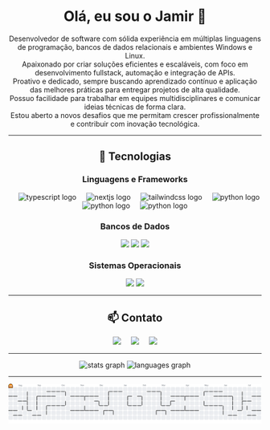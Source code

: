 <div align="center">

# Olá, eu sou o Jamir 🖖

Desenvolvedor de software com sólida experiência em múltiplas linguagens de programação, bancos de dados relacionais e ambientes Windows e Linux.  
Apaixonado por criar soluções eficientes e escaláveis, com foco em desenvolvimento fullstack, automação e integração de APIs.  
Proativo e dedicado, sempre buscando aprendizado contínuo e aplicação das melhores práticas para entregar projetos de alta qualidade.  
Possuo facilidade para trabalhar em equipes multidisciplinares e comunicar ideias técnicas de forma clara.  
Estou aberto a novos desafios que me permitam crescer profissionalmente e contribuir com inovação tecnológica.

---

## 🚀 Tecnologias

### Linguagens e Frameworks
<img width="12" />
<img src="https://skillicons.dev/icons?i=ts" height="60" alt="typescript logo"  />
<img width="12" />
<img src="https://skillicons.dev/icons?i=nextjs" height="60" alt="nextjs logo"  />
<img width="12" />
<img src="https://skillicons.dev/icons?i=tailwind" height="60" alt="tailwindcss logo"  />
<img width="12" />
<img src="https://skillicons.dev/icons?i=nodejs" height="60" alt="python logo"  />
<img width="12" />
<img src="https://skillicons.dev/icons?i=py" height="60" alt="python logo"  />
<img width="12" />
<img src="https://skillicons.dev/icons?i=java" height="60" alt="python logo"  />
<img width="12" />

### Bancos de Dados
<img src="https://img.shields.io/badge/MariaDB-01529E?style=for-the-badge&logo=mariadb&logoColor=white" />
<img src="https://img.shields.io/badge/MySQL-00000F?style=for-the-badge&logo=mysql&logoColor=white" />
<img src="https://img.shields.io/badge/Microsoft_SQL_Server-CC2927?style=for-the-badge&logo=microsoft-sql-server&logoColor=white" />

### Sistemas Operacionais
<img src="https://img.shields.io/badge/Windows-017AD7?style=for-the-badge&logo=windows&logoColor=white" />
<img src="https://img.shields.io/badge/Linux-E34F26?style=for-the-badge&logo=linux&logoColor=black" />

---

## 📫 Contato

<a href="https://api.whatsapp.com/send?phone=5531983433249"><img width="22" src="https://raw.githubusercontent.com/maurodesouza/profile-readme-generator/master/src/assets/icons/social/whatsapp/default.svg" /></a>
<img width="12" />
<a href="mailto:jamirmelo7@gmail.com"><img width="22" src="https://raw.githubusercontent.com/maurodesouza/profile-readme-generator/master/src/assets/icons/social/gmail/default.svg" /></a>
<img width="12" />
<a href="https://www.linkedin.com/in/jamir-rodrigues/"><img width="22" src="https://raw.githubusercontent.com/maurodesouza/profile-readme-generator/master/src/assets/icons/social/linkedin/default.svg" /></a>

---


  <div align="center">
  <img src="https://github-readme-stats.vercel.app/api?username=jamirSoares&hide_title=false&hide_rank=false&show_icons=true&include_all_commits=true&count_private=true&disable_animations=false&theme=dracula&locale=en&hide_border=false&order=1" height="150" alt="stats graph" />
  <img src="https://github-readme-stats.vercel.app/api/top-langs?username=jamirSoares&locale=en&hide_title=false&layout=compact&card_width=320&langs_count=5&theme=dracula&hide_border=false&order=2" height="250" alt="languages graph" />
  </div>


---

<picture>
  <source media="(prefers-color-scheme: dark)" srcset="https://raw.githubusercontent.com/JamirSoares/JamirSoares/output/pacman-contribution-graph-dark.svg">
  <source media="(prefers-color-scheme: light)" srcset="https://raw.githubusercontent.com/JamirSoares/JamirSoares/output/pacman-contribution-graph.svg">
  <img alt="pacman contribution graph" src="https://raw.githubusercontent.com/JamirSoares/JamirSoares/output/pacman-contribution-graph.svg">
</picture>
